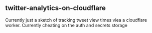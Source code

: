 ## twitter-analytics-on-cloudflare

Currently just a sketch of tracking tweet view times viea a cloudflare worker. Currently cheating on the auth and secrets storage